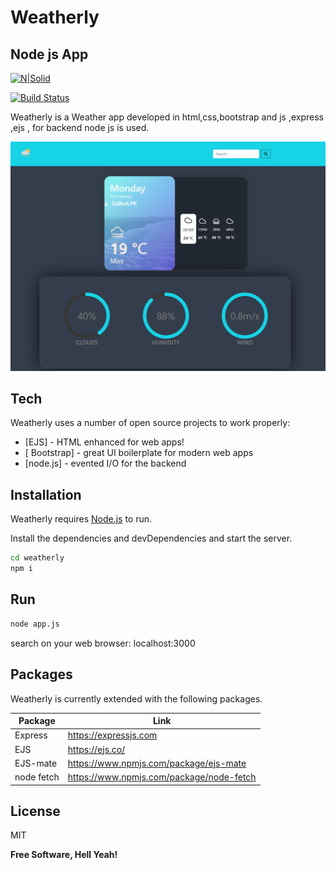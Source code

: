 # Weatherly
## Node js App

[![N|Solid](https://cldup.com/dTxpPi9lDf.thumb.png)](https://nodesource.com/products/nsolid)

[![Build Status](https://travis-ci.org/joemccann/dillinger.svg?branch=master)](https://travis-ci.org/joemccann/dillinger)

Weatherly is a Weather app developed in html,css,bootstrap and js ,express ,ejs , for backend node js is used.

![alt text](https://github.com/hassamq/Weather-app/blob/main/screenshots/screencapture-localhost-3000-2021-02-22-11_05_45.png?raw=true)



## Tech

Weatherly uses a number of open source projects to work properly:

- [EJS] - HTML enhanced for web apps!
- [ Bootstrap] - great UI boilerplate for modern web apps
- [node.js] - evented I/O for the backend


## Installation

Weatherly requires [Node.js](https://nodejs.org/)  to run.

Install the dependencies and devDependencies and start the server.

```sh
cd weatherly
npm i

```

## Run
```sh
node app.js
```
search on your web browser: localhost:3000

## Packages

Weatherly is currently extended with the following packages.


| Package | Link |
| ------ | ------ |
| Express | https://expressjs.com|
| EJS | https://ejs.co/|
| EJS-mate| https://www.npmjs.com/package/ejs-mate|
| node fetch | https://www.npmjs.com/package/node-fetch|










## License

MIT

**Free Software, Hell Yeah!**


  
